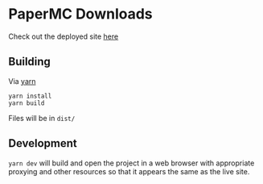 PaperMC Downloads
===============

Check out the deployed site [here](https://papermcdownloads.web.app)

Building
--------
Via [yarn](https://yarnpkg.com/en/)

`yarn install`  
`yarn build`  

Files will be in `dist/`

Development
-----------
`yarn dev` will build and open the project in a web browser with appropriate
proxying and other resources so that it appears the same as the live site.
